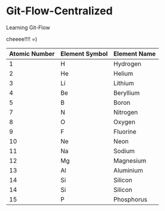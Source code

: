 # Git-Flow-Centralized
Learning Git-Flow


cheeee!!!! =)



| Atomic Number | Element Symbol | Element Name |
|---------------|----------------|--------------|
| 1             | H              | Hydrogen     |
| 2             | He             | Helium       |
| 3             | Li             | Lithium      |
| 4             | Be             | Beryllium    |
| 5             | B              | Boron        |
| 7             | N              | Nitrogen     |
| 8             | O              | Oxygen       |
| 9             | F              | Fluorine     |
| 10            | Ne             | Neon         |
| 11            | Na             | Sodium       |
| 12            | Mg             | Magnesium    |
| 13            | Al             | Aluminium
| 14            | Si             | Silicon      |
| 14            | Si             | Silicon      |
| 15            | P              | Phosphorus   |



